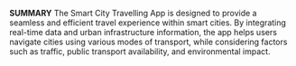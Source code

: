 **SUMMARY**
The Smart City Travelling App is designed to provide a seamless and efficient travel experience within smart cities.
By integrating real-time data and urban infrastructure information, the app helps users navigate cities using various modes of transport, 
while considering factors such as traffic, public transport availability, and environmental impact.
